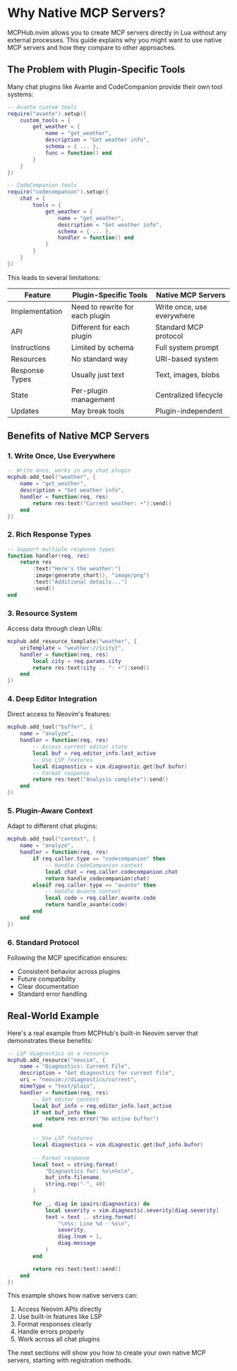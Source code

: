 # Why Native MCP Servers?

MCPHub.nvim allows you to create MCP servers directly in Lua without any external processes. This guide explains why you might want to use native MCP servers and how they compare to other approaches.

## The Problem with Plugin-Specific Tools

Many chat plugins like Avante and CodeCompanion provide their own tool systems:

```lua
-- Avante custom tools
require("avante").setup({
    custom_tools = {
        get_weather = {
            name = "get_weather",
            description = "Get weather info",
            schema = { ... },
            func = function() end
        }
    }
})

-- CodeCompanion tools
require("codecompanion").setup({
    chat = {
        tools = {
            get_weather = {
                name = "get_weather",
                description = "Get weather info",
                schema = { ... },
                handler = function() end
            }
        }
    }
})
```

This leads to several limitations:

| Feature | Plugin-Specific Tools | Native MCP Servers |
|---------|---------------------|-------------------|
| Implementation | Need to rewrite for each plugin | Write once, use everywhere |
| API | Different for each plugin | Standard MCP protocol |
| Instructions | Limited by schema | Full system prompt |
| Resources | No standard way | URI-based system |
| Response Types | Usually just text | Text, images, blobs |
| State | Per-plugin management | Centralized lifecycle |
| Updates | May break tools | Plugin-independent |

## Benefits of Native MCP Servers

### 1. Write Once, Use Everywhere
```lua
-- Write once, works in any chat plugin
mcphub.add_tool("weather", {
    name = "get_weather",
    description = "Get weather info",
    handler = function(req, res)
        return res:text("Current weather: ☀️"):send()
    end
})
```

### 2. Rich Response Types
```lua
-- Support multiple response types
function handler(req, res)
    return res
        :text("Here's the weather:")
        :image(generate_chart(), "image/png")
        :text("Additional details...")
        :send()
end
```

### 3. Resource System
Access data through clean URIs:
```lua
mcphub.add_resource_template("weather", {
    uriTemplate = "weather://{city}",
    handler = function(req, res)
        local city = req.params.city
        return res:text(city .. ": ☀️"):send()
    end
})
```

### 4. Deep Editor Integration
Direct access to Neovim's features:
```lua
mcphub.add_tool("buffer", {
    name = "analyze",
    handler = function(req, res)
        -- Access current editor state
        local buf = req.editor_info.last_active
        -- Use LSP features
        local diagnostics = vim.diagnostic.get(buf.bufnr)
        -- Format response
        return res:text("Analysis complete"):send()
    end
})
```

### 5. Plugin-Aware Context
Adapt to different chat plugins:
```lua
mcphub.add_tool("context", {
    name = "analyze",
    handler = function(req, res)
        if req.caller.type == "codecompanion" then
            -- Handle CodeCompanion context
            local chat = req.caller.codecompanion.chat
            return handle_codecompanion(chat)
        elseif req.caller.type == "avante" then
            -- Handle Avante context
            local code = req.caller.avante.code
            return handle_avante(code)
        end
    end
})
```

### 6. Standard Protocol
Following the MCP specification ensures:
- Consistent behavior across plugins
- Future compatibility
- Clear documentation
- Standard error handling

## Real-World Example

Here's a real example from MCPHub's built-in Neovim server that demonstrates these benefits:

```lua
-- LSP diagnostics as a resource
mcphub.add_resource("neovim", {
    name = "Diagnostics: Current File",
    description = "Get diagnostics for current file",
    uri = "neovim://diagnostics/current",
    mimeType = "text/plain",
    handler = function(req, res)
        -- Get editor context
        local buf_info = req.editor_info.last_active
        if not buf_info then
            return res:error("No active buffer")
        end

        -- Use LSP features
        local diagnostics = vim.diagnostic.get(buf_info.bufnr)
        
        -- Format response
        local text = string.format(
            "Diagnostics for: %s\n%s\n",
            buf_info.filename,
            string.rep("-", 40)
        )
        
        for _, diag in ipairs(diagnostics) do
            local severity = vim.diagnostic.severity[diag.severity]
            text = text .. string.format(
                "\n%s: Line %d - %s\n",
                severity,
                diag.lnum + 1,
                diag.message
            )
        end

        return res:text(text):send()
    end
})
```

This example shows how native servers can:
1. Access Neovim APIs directly
2. Use built-in features like LSP
3. Format responses clearly
4. Handle errors properly
5. Work across all chat plugins

The next sections will show you how to create your own native MCP servers, starting with registration methods.